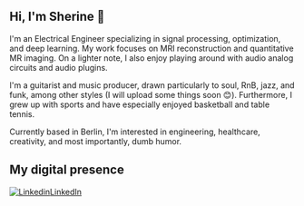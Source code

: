 ##  Hi, I'm Sherine 👋

I'm an Electrical Engineer specializing in signal processing, optimization, and deep learning. My work focuses on MRI reconstruction and quantitative MR imaging. On a lighter note, I also enjoy playing around with audio analog circuits and audio plugins.

I'm a guitarist and music producer, drawn particularly to soul, RnB, jazz, and funk, among other styles (I will upload some things soon 😊). Furthermore, I grew up with sports and have especially enjoyed basketball and table tennis.

Currently based in Berlin, I'm interested in engineering, healthcare, creativity, and most importantly, dumb humor.

## My digital presence
[![Linkedin](https://img.shields.io/badge/linkedin-%230077B5.svg?style=for-the-badge&logo=linkedin&logoColor=white)LinkedIn](https://www.linkedin.com/in/sherinebrahma/)
